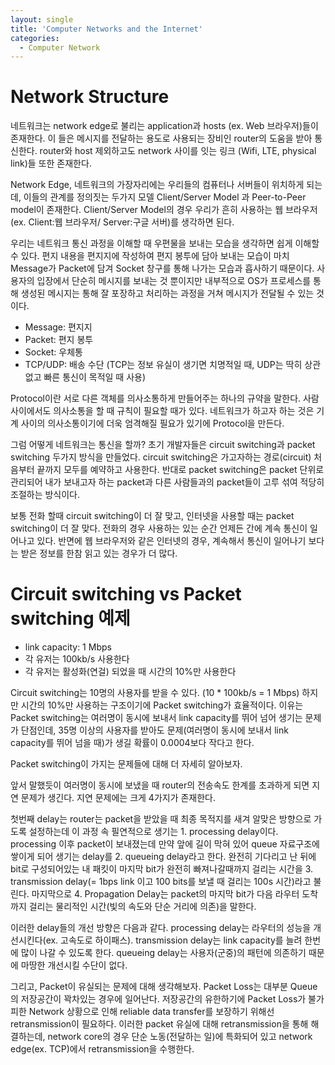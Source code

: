 ```yaml
---
layout: single
title: 'Computer Networks and the Internet'
categories:
  - Computer Network
---
```



# Network Structure

네트워크는 network edge로 불리는 application과 hosts (ex. Web 브라우저)들이 존재한다. 이 들은 메시지를 전달하는 용도로 사용되는 장비인 router의 도움을 받아 통신한다. router와 host 제외하고도 network 사이를 잇는 링크 (Wifi, LTE, physical link)들 또한 존재한다.

Network Edge, 네트워크의 가장자리에는 우리들의 컴퓨터나 서버들이 위치하게 되는데, 이들의 관계를 정의짓는 두가지 모델 Client/Server Model 과 Peer-to-Peer model이 존재한다. Client/Server Model의 경우 우리가 흔히 사용하는 웹 브라우저 (ex. Client:웹 브라우저/ Server:구글 서버)를 생각하면 된다. 

우리는 네트워크 통신 과정을 이해할 때 우편물을 보내는 모습을 생각하면 쉽게 이해할 수 있다. 편지 내용을 편지지에 작성하여 편지 봉투에 담아 보내는 모습이 마치 Message가 Packet에 담겨 Socket 창구를 통해 나가는 모습과 흡사하기 때문이다. 사용자의 입장에서 단순히 메시지를 보내는 것 뿐이지만 내부적으로 OS가 프로세스를 통해 생성된 메시지는 통해 잘 포장하고 처리하는 과정을 거쳐 메시지가 전달될 수 있는 것이다.

- Message: 편지지 
- Packet: 편지 봉투
- Socket: 우체통
- TCP/UDP: 배송 수단 (TCP는 정보 유실이 생기면 치명적일 때, UDP는 딱히 상관없고 빠른 통신이 목적일 때 사용)

Protocol이란 서로 다른 객체를 의사소통하게 만들어주는 하나의 규약을 말한다. 사람 사이에서도 의사소통을 할 때 규칙이 필요할 때가 있다. 네트워크가 하고자 하는 것은 기계 사이의 의사소통이기에 더욱 엄격해질 필요가 있기에 Protocol을 만든다.

그럼 어떻게 네트워크는 통신을 할까? 초기 개발자들은 circuit switching과 packet switching 두가지 방식을 만들었다. circuit switching은 가고자하는 경로(circuit) 처음부터 끝까지 모두를 예약하고 사용한다. 반대로 packet switching은 packet 단위로 관리되어 내가 보내고자 하는 packet과 다른 사람들과의 packet들이 고루 섞여 적당히 조절하는 방식이다. 

보통 전화 할때 circuit switching이 더 잘 맞고, 인터넷을 사용할 때는 packet switching이 더 잘 맞다. 전화의 경우 사용하는 있는 순간 언제든 간에 계속 통신이 일어나고 있다. 반면에 웹 브라우저와 같은 인터넷의 경우, 계속해서 통신이 일어나기 보다는 받은 정보를 한참 읽고 있는 경우가 더 많다.

# Circuit switching vs Packet switching 예제

- link capacity: 1 Mbps
- 각 유저는 100kb/s 사용한다
- 각 유저는 활성화(연걸) 되었을 때 시간의 10%만 사용한다

Circuit switching는 10명의 사용자를 받을 수 있다. (10 * 100kb/s = 1 Mbps) 하지만 시간의 10%만 사용하는 구조이기에 Packet switching가 효율적이다. 이유는 Packet switching는 여러명이 동시에 보내서 link capacity를 뛰어 넘어 생기는 문제가 단점인데, 35명 이상의 사용자를 받아도 문제(여러명이 동시에 보내서 link capacity를 뛰어 넘을 때)가 생길 확률이 0.0004보다 작다고 한다.

Packet switching이 가지는 문제들에 대해 더 자세히 알아보자. 

앞서 말했듯이 여러명이 동시에 보냈을 때 router의 전송속도 한계를 초과하게 되면 지연 문제가 생긴다. 지연 문제에는 크게 4가지가 존재한다.

첫번째 delay는 router는 packet을 받았을 때 최종 목적지를 새겨 알맞은 방향으로 가도록 설정하는데 이 과정 속 필연적으로 생기는 1. processing delay이다. processing 이후 packet이 보내졌는데 만약 앞에 길이 막혀 있어 queue 자료구조에 쌓이게 되어 생기는 delay를 2. queueing delay라고 한다. 완전히 기다리고 난 뒤에 bit로 구성되어있는 내 패킷이 마지막 bit가 완전히 빠져나갈때까지 걸리는 시간을 3. transmission delay(= 1bps link 이고 100 bits를 보낼 때 걸리는 100s 시간)라고 불린다. 마지막으로 4. Propagation Delay는 packet의 마지막 bit가 다음 라우터 도착까지 걸리는 물리적인 시간(빛의 속도와 단순 거리에 의존)을 말한다.

이러한 delay들의 개선 방향은 다음과 같다. processing delay는 라우터의 성능을 개선시킨다(ex. 고속도로 하이패스). transmission delay는 link capacity를 늘려 한번에 많이 나갈 수 있도록 한다. queueing delay는 사용자(군중)의 패턴에 의존하기 때문에 마땅한 개선시킬 수단이 없다.

그리고, Packet이 유실되는 문제에 대해 생각해보자. Packet Loss는 대부분 Queue의 저장공간이 꽉차있는 경우에 일어난다. 저장공간의 유한하기에 Packet Loss가 불가피한 Network 상황으로 인해 reliable data transfer를 보장하기 위해선 retransmission이 필요하다. 이러한 packet 유실에 대해 retransmission을 통해 해결하는데, network core의 경우 단순 노동(전달하는 일)에 특화되어 있고 network edge(ex. TCP)에서 retransmission을 수행한다.